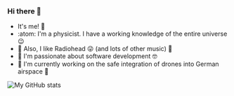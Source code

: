 ### Hi there 👋

- It's me! 😬
- :atom: I'm a physicist. I have a working knowledge of the entire universe 😉
- 🎸 Also, I like Radiohead 😜 (and lots of other music) 🤘
- 👾 I'm passionate about software development 🤓
- 🔭 I'm currently working on the safe integration of drones into German airspace 🚀

<!--
**janusw/janusw** is a ✨ _special_ ✨ repository because its `README.md` (this file) appears on your GitHub profile.

Here are some ideas to get you started:

- 🔭 I’m currently working on ...
- 🌱 I’m currently learning ...
- 👯 I’m looking to collaborate on ...
- 🤔 I’m looking for help with ...
- 💬 Ask me about ...
- 📫 How to reach me: ...
- 😄 Pronouns: ...
- ⚡ Fun fact: ...
-->

![My GitHub stats](https://github-readme-stats.vercel.app/api?username=janusw)
